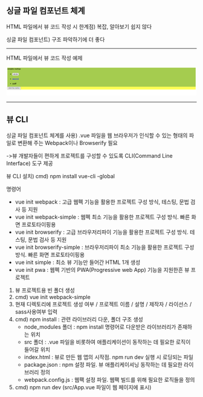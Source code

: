 ## 싱글 파일 컴포넌트 체계

HTML 파일에서 뷰 코드 작성 시 한계점) 복잡, 알아보기 쉽지 않다

싱글 파일 컴포넌트) 구조 파악하기에 더 좋다

***

HTML 파일에서 뷰 코드 작성 예제

![img](./img/htmlvue.png)

***

## 뷰 CLI

싱글 파일 컴포넌트 체계를 사용) .vue 파일을 웹 브라우저가 인식할 수 있는 형태의 파일로 변환해 주는 Webpack이나 Browserify 필요

->뷰 개발자들이 편하게 프로젝트를 구성할 수 있도록 CLI(Command Line Interface) 도구 제공

뷰 CLI 설치) cmd) npm install vue-cli -global

명령어

* vue init webpack : 고급 웹펙 기능을 활용한 프로젝트 구성 방식, 테스팅, 문법 검사 등 지원
* vue init webpack-simple : 웹펙 최소 기능을 활용한 프로젝트 구성 방식. 빠른 화면 프로토타이핑용
* vue init browserify : 고급 브라우저리파이 기능을 활용한 프로젝트 구성 방식. 테스팅, 문법 검사 등 지원
* vue init browserify-simple : 브라우저리파이 최소 기능을 활용한 프로젝트 구성 방식. 빠른 화면 프로토타이핑용
* vue init simple : 최소 뷰 기능만 들어간 HTML 1개 생성
* vue init pwa : 웹펙 기반의 PWA(Progressive web App) 기능을 지원한흔 뷰 프로젝트

1. 뷰 프로젝트용 빈 폴더 생성
2. cmd) vue init webpack-simple
3. 현재 디렉토리에 프로젝트 생성 여부 / 프로젝트 이름 / 설명 / 제작자 / 라이선스 / sass사용여부 입력
4. cmd) npm install : 관련 라이브러리 다운, 폴더 구조 생성
    * node_modules 폴더 : npm install 명령어로 다운받은 라이브러리가 존재하는 위치
    * src 폴더 : .vue 파일을 비롯하여 애플리케이션이 동작하는 데 필요한 로직이 들어갈 위치
    * index.html : 뷰로 만든 웹 앱의 시작점. npm run dev 실행 시 로딩되는 파일
    * package.json : npm 설정 파일. 뷰 애플리케이셔닝 동작하는 데 필요한 라이브러리 정의
    * webpack.config.js : 웹팩 설정 파일. 웹팩 빌드를 위해 필요한 로직들을 정의
5. cmd) npm run dev (src/App.vue 파일이 웹 페이지에 표시)


